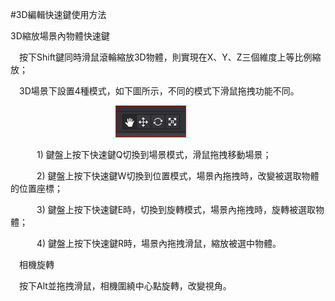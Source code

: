 #3D編輯快速鍵使用方法

3D縮放場景內物體快速鍵

&emsp;按下Shift鍵同時滑鼠滾輪縮放3D物體，則實現在X、Y、Z三個維度上等比例縮放；

&emsp;3D場景下設置4種模式，如下圖所示，不同的模式下滑鼠拖拽功能不同。

&emsp;&emsp;&emsp;&emsp;&emsp;&emsp;&emsp;&emsp;&emsp;&emsp;&emsp;&emsp;![image](res/image0001.png)
 
&emsp;&emsp;&emsp;1) 鍵盤上按下快速鍵Q切換到場景模式，滑鼠拖拽移動場景；

&emsp;&emsp;&emsp;2) 鍵盤上按下快速鍵W切換到位置模式，場景內拖拽時，改變被選取物體的位置座標；
 
&emsp;&emsp;&emsp;3) 鍵盤上按下快速鍵E時，切換到旋轉模式，場景內拖拽時，旋轉被選取物體；
 
&emsp;&emsp;&emsp;4) 鍵盤上按下快速鍵R時，場景內拖拽滑鼠，縮放被選中物體。
 
&emsp;相機旋轉

&emsp;按下Alt並拖拽滑鼠，相機圍繞中心點旋轉，改變視角。
